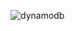 ![dynamodb](https://github.com/ChinmaySwaroop21/Serverless-Web-App-on-AWS-User-Auth-REST-API-and-NoSQL-Database/assets/172518102/95dfc02b-2c13-4ddf-bb86-ce6a575778a0)
